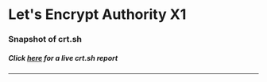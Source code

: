 # Let's Encrypt Authority X1
### Snapshot of crt.sh
##### Click [here](https://crt.sh/?q=23D29B9707396BCCA317F9EF1B1E6A626C4E481283CD85F74A516FF6CAB997ED) for a live crt.sh report

---
